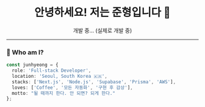 <h1 align="center">안녕하세요! 저는 준형입니다 👋</h1>
<p align="center">개발 중... (실제로 개발 중)</p>

---

### 🧠 Who am I?
```ts
const junhyeong = {
  role: 'Full-stack Developer',
  location: 'Seoul, South Korea 🇰🇷',
  stacks: ['Next.js', 'Node.js', 'Supabase', 'Prisma', 'AWS'],
  loves: ['Coffee', '모든 자동화', '구현 후 감상'],
  motto: "될 때까지 한다. 안 되면? 되게 한다."
};
